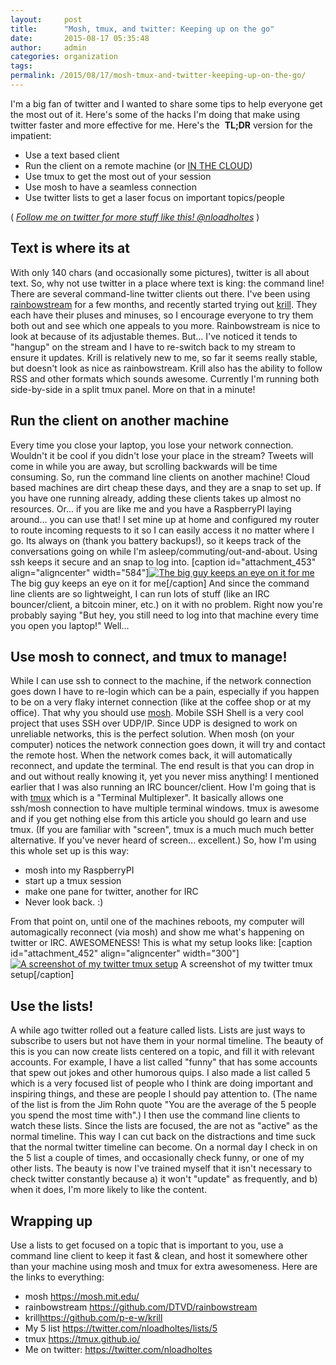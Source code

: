 ```yaml
---
layout:     post
title:      "Mosh, tmux, and twitter: Keeping up on the go"
date:       2015-08-17 05:35:48
author:     admin
categories: organization
tags:  
permalink: /2015/08/17/mosh-tmux-and-twitter-keeping-up-on-the-go/
---
```

I'm a big fan of twitter and I wanted to share some tips to help everyone get the most out of it. Here's some of the hacks I'm doing that make using twitter faster and more effective for me. Here's the  **TL;DR** version for the impatient: 

  * Use a text based client
  * Run the client on a remote machine (or [IN THE CLOUD](https://m.do.co/c/76f9b19dc762))
  * Use tmux to get the most out of your session
  * Use mosh to have a seamless connection
  * Use twitter lists to get a laser focus on important topics/people

( _[Follow me on twitter for more stuff like this! @nloadholtes](https://twitter.com/nloadholtes)_ ) 

## Text is where its at

With only 140 chars (and occasionally some pictures), twitter is all about text. So, why not use twitter in a place where text is king: the command line! There are several command-line twitter clients out there. I've been using [rainbowstream](https://github.com/DTVD/rainbowstream) for a few months, and recently started trying out [krill](https://github.com/p-e-w/krill). They each have their pluses and minuses, so I encourage everyone to try them both out and see which one appeals to you more. Rainbowstream is nice to look at because of its adjustable themes. But... I've noticed it tends to "hangup" on the stream and I have to re-switch back to my stream to ensure it updates. Krill is relatively new to me, so far it seems really stable, but doesn't look as nice as rainbowstream. Krill also has the ability to follow RSS and other formats which sounds awesome. Currently I'm running both side-by-side in a split tmux panel. More on that in a minute! 

## Run the client on another machine

Every time you close your laptop, you lose your network connection. Wouldn't it be cool if you didn't lose your place in the stream? Tweets will come in while you are away, but scrolling backwards will be time consuming. So, run the command line clients on another machine! Cloud based machines are dirt cheap these days, and they are a snap to set up. If you have one running already, adding these clients takes up almost no resources. Or... if you are like me and you have a RaspberryPI laying around... you can use that! I set mine up at home and configured my router to route incoming requests to it so I can easily access it no matter where I go. Its always on (thank you battery backups!), so it keeps track of the conversations going on while I'm asleep/commuting/out-and-about. Using ssh keeps it secure and an snap to log into. [caption id="attachment_453" align="aligncenter" width="584"][![The big guy keeps an eye on it for me](/blog/wp-content/uploads/2015/08/20608765435_32023eb3db_k-1024x615.jpg)](/blog/wp-content/uploads/2015/08/20608765435_32023eb3db_k.jpg) The big guy keeps an eye on it for me[/caption] And since the command line clients are so lightweight, I can run lots of stuff (like an IRC bouncer/client, a bitcoin miner, etc.) on it with no problem. Right now you're probably saying "But hey, you still need to log into that machine every time you open you laptop!" Well... 

## Use mosh to connect, and tmux to manage!

While I can use ssh to connect to the machine, if the network connection goes down I have to re-login which can be a pain, especially if you happen to be on a very flaky internet connection (like at the coffee shop or at my office). That why you should use [mosh](https://mosh.mit.edu/). Mobile SSH Shell is a very cool project that uses SSH over UDP/IP. Since UDP is designed to work on unreliable networks, this is the perfect solution. When mosh (on your computer) notices the network connection goes down, it will try and contact the remote host. When the network comes back, it will automatically reconnect, and update the terminal. The end result is that you can drop in and out without really knowing it, yet you never miss anything! I mentioned earlier that I was also running an IRC bouncer/client. How I'm going that is with [tmux](https://tmux.github.io/) which is a "Terminal Multiplexer". It basically allows one ssh/mosh connection to have multiple terminal windows. tmux is awesome and if you get nothing else from this article you should go learn and use tmux. (If you are familiar with "screen", tmux is a much much much better alternative. If you've never heard of screen... excellent.) So, how I'm using this whole set up is this way: 

  * mosh into my RaspberryPI
  * start up a tmux session
  * make one pane for twitter, another for IRC
  * Never look back. :)

From that point on, until one of the machines reboots, my computer will automagically reconnect (via mosh) and show me what's happening on twitter or IRC. AWESOMENESS! This is what my setup looks like: [caption id="attachment_452" align="aligncenter" width="300"][![A screenshot of my twitter tmux setup](/blog/wp-content/uploads/2015/08/Screen-Shot-2015-08-14-at-9.38.47-AM-300x201.png)](/blog/wp-content/uploads/2015/08/Screen-Shot-2015-08-14-at-9.38.47-AM.png) A screenshot of my twitter tmux setup[/caption] 

## Use the lists!

A while ago twitter rolled out a feature called lists. Lists are just ways to subscribe to users but not have them in your normal timeline. The beauty of this is you can now create lists centered on a topic, and fill it with relevant accounts. For example, I have a list called "funny" that has some accounts that spew out jokes and other humorous quips. I also made a list called 5 which is a very focused list of people who I think are doing important and inspiring things, and these are people I should pay attention to. (The name of the list is from the Jim Rohn quote "You are the average of the 5 people you spend the most time with".) I then use the command line clients to watch these lists. Since the lists are focused, the are not as "active" as the normal timeline. This way I can cut back on the distractions and time suck that the normal twitter timeline can become. On a normal day I check in on the 5 list a couple of times, and occasionally check funny, or one of my other lists. The beauty is now I've trained myself that it isn't necessary to check twitter constantly because a) it won't "update" as frequently, and b) when it does, I'm more likely to like the content. 

## Wrapping up

Use a lists to get focused on a topic that is important to you, use a command line client to keep it fast & clean, and host it somewhere other than your machine using mosh and tmux for extra awesomeness. Here are the links to everything: 

  * mosh <https://mosh.mit.edu/>
  * rainbowstream <https://github.com/DTVD/rainbowstream>
  * krill<https://github.com/p-e-w/krill>
  * My 5 list <https://twitter.com/nloadholtes/lists/5>
  * tmux <https://tmux.github.io/>
  * Me on twitter: <https://twitter.com/nloadholtes>


